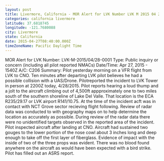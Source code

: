 ```yaml
---
layout: post
title: Livermore, California - MOR Alert for LVK Number LVK M 2015 04 28 0001 Type Public inquiry or
categories: california livermore
latitude: 37.6818745
longitude: -121.7680088
city: Livermore
state: California
date: 2015-04-27T08:40:00.000Z
timeZoneName: Pacific Daylight Time
---
```


MOR Alert for LVK
Number: LVK-M-2015/04/28-0001
Type: Public inquiry or concern (including all pilot reported NMACs)
Date/Time: Apr 27, 2015 - 1540Z
A/C: C206
Summary: Pilot yesterday morning on a VFR flight from LVK to CNO. Ten minutes after departing LVK pilot believes he had a possible collision with a UAS/Drone. Pilotreported the incident to LVK Tower in person at 2200Z today, 4/28/2015. Pilot reports hearing a loud thump and a jolt to the aircraft climbing out of 4,500ft appproximately one to two miles south of the southern shoreline of Lake Del Valle. That location is the ECA R235/29.17 or LVK airport R141/10.75. At the time of the incident acft was in contact with NCT Grove sector recieving flight following. Review of radar data was conducted to with geography maps on to help determine the location as accurately as possible. During review of the radar data there were no unidentified targets observed in the reported area of the incident. Pilot inspected aircraft after landing at CNO. Aircraft had sustained two gouges to the lower portion of the nose cowl about 3 inches long and deep enough to take off the first layer of fiberglass. Evidence of impact with the inside of two of the three props was evident. There was no blood found anywhere on the aircraft as would have been expected with a bird strike. Pilot has filled out an ASRS report. 